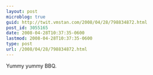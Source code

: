 ```yaml
---
layout: post
microblog: true
guid: http://twit.vmstan.com/2008/04/28/798834872.html
post_id: 3055165
date: 2008-04-28T10:37:35-0600
lastmod: 2008-04-28T10:37:35-0600
type: post
url: /2008/04/28/798834872.html
---
```

Yummy yummy BBQ.
